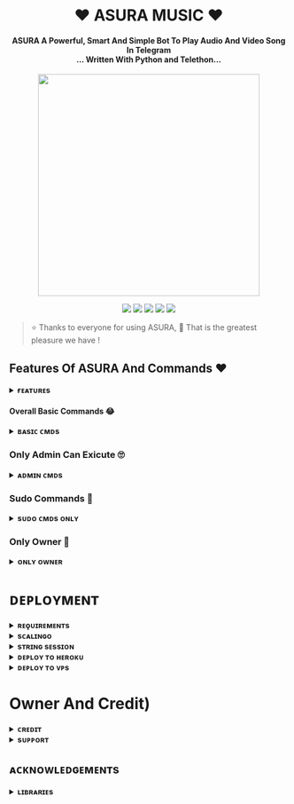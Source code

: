 <h1 align="center"><b>❤️ ASURA MUSIC ❤️</b></h1>

<h4 align="center">ASURA A Powerful, Smart And Simple Bot To Play Audio And Video Song In Telegram<br> ... Written With Python and Telethon...</h4>

<p align="center"><a href="https://telegram.dog/its_star_boi"><img src="https://te.legra.ph/file/159d3f9e2d57dd02db970.jpg" width="400"></a></p>

<p align="center">
    <a href="https://github.com/its-star-boi/ShizukaXMusic"> <img src="https://img.shields.io/github/repo-size/its-star-boi/ShizukaXMusic?color=orange&logo=github&logoColor=green&style=for-the-badge" /></a>
    <a href="https://github.com/its-star-boi/ShizukaXMusic/commits/prince"> <img src="https://img.shields.io/github/last-commit/its-star-boi/ShizukaXMusic?color=brown&logo=github&logoColor=green&style=for-the-badge" /></a>
    <a href="https://github.com/its-star-boi/ShizukaXMusic/issues"> <img src="https://img.shields.io/github/issues/its-star-boi/ShizukaXMusic?color=blueviolet&logo=github&logoColor=green&style=for-the-badge" /></a>
    <a href="https://github.com/its-star-boi/ShizukaXMusic/network/members"> <img src="https://img.shields.io/github/forks/its-star-boi/ShizukaXMusic?color=red&logo=github&logoColor=green&style=for-the-badge" /></a>  
    <a href="https://pypi.org/project/Telethon/"> <img src="https://img.shields.io/pypi/v/telethon?color=yellow&label=telethon&logo=python&logoColor=green&style=for-the-badge" /></a>
</p>

> ⭐️ Thanks to everyone for using ASURA,  🤭 That is the greatest pleasure we have !


## Features Of ASURA And Commands ❤️

<details>
<summary><b>ғᴇᴀᴛᴜʀᴇs</b></summary>
<br>

- Thumbnail Support
- Audio And Video
- Gban User
- Showing track names when skipping
- Youtube, Local playback support
- Settings panel
- Control with buttons
- Userbot auto join
- Channel Music Play
- Keyboard selection support for youtube play
- Lyrics Scrapper
- Unlimited Queue
- Broadcast Bot
- Statistic Collector
- Block / Unblock (restrict user for using your bot)
</details>

#### Overall Basic Commands 😂
<details>
<summary><b>ʙᴀsɪᴄ ᴄᴍᴅs</b></summary>
<br>

- `/play <song name>` - play song you requested
- `/playlist` - Show now playing list
- `/song <song name>` - download songs you want quickly
- `/search <query>` - search videos on youtube with details
- `/vsong <song name>` - download videos you want quickly
- `/lyric <song name>` - lyrics scrapper
- `/vk <song name>` - generate song without download
</details>

### Only Admin Can Exicute 🙄

<details>
<summary><b>ᴀᴅᴍɪɴ ᴄᴍᴅs</b></summary>
<br>

- `/player` - open music player settings panel
- `/pause` - pause song play
- `/resume` - resume song play
- `/skip` - play next song
- `/end` - stop music play
- `/ping` - check the bot ping status
- `/auth` - authorized people to access the admin commands
- `/deauth` - deauthorized people to access the admin commands
</details>

### Sudo Commands 🤭
<details>
<summary><b>sᴜᴅᴏ ᴄᴍᴅs ᴏɴʟʏ</b></summary>
<br>

- `/broadcast` - order the assistant to leave all groups
- `/gban` - gban user
</details>
    
### Only Owner 🙈
<details>
<summary><b>ᴏɴʟʏ ᴏᴡɴᴇʀ</b></summary>
<br>

- `/broadcast` - send a broadcast message from the bot
- `/block` - block people for using your bot
- `/unblock` - unblock people you blocked for using your bot
- `/blocklist` - show the list of all people who's blocked for using your bot
</details>


</details>

# ᴅᴇᴘʟᴏʏᴍᴇɴᴛ


<details>
<summary><b>ʀᴇǫᴜɪʀᴇᴍᴇɴᴛs</b></summary>
<br>
    
- [ᴘʏᴛʜᴏɴ𝟹.𝟿](https://www.python.org/downloads/release/python-390/)
- [ᴛᴇʟᴇɢʀᴀᴍ ᴀᴘɪ ᴋᴇʏ](https://docs.pyrogram.org/intro/setup#api-keys)
- [ᴛᴇʟᴇɢʀᴀᴍ ʙᴏᴛ ᴛᴏᴋᴇɴ](https://telegram.dog/botfather)
- [ᴍᴏɴɢᴏᴅʙ URI](https://te.legra.ph/How-To-get-Mongodb-URI-04-06)
- [sᴛʀɪɴɢ sᴇssɪᴏɴ](https://telegram.dog/STRING_SESSION_MAKER_BOT)
    
</details>

<details>
<summary><b>sᴄᴀʟɪɴɢᴏ</b></summary>
<br>
ɴᴏᴡ ʏᴏᴜ ᴄᴀɴ ᴅᴇᴘʟᴏʏ ASURA ᴍᴜsɪᴄ ᴏɴ sᴄᴀʟɪɴɢᴏ ɪɴᴛʀᴏᴅᴜᴄᴇᴅ ʙʏ 
        
<p align="center"><a href="https://my.scalingo.com/deploy?template=https://github.com/its-star-boi/ShizukaXMusic"> <img src="https://cdn.scalingo.com/deploy/button.svg" width="220" height="38.45"/></a></p>
    
</details>

<details>
<summary><b>sᴛʀɪɴɢ sᴇssɪᴏɴ</b></summary>
<br>
    
> ʏᴏᴜ'ʟʟ ɴᴇᴇᴅ ᴀ ᴀᴘɪ_ɪᴅ & ᴀᴘɪ_ʜᴀsʜ ɪɴ ᴏʀᴅᴇʀ ᴛᴏ ɢᴇɴᴇʀᴀᴛᴇ ᴘʏʀᴏɢʀᴀᴍ sᴇssɪᴏɴ. 
> ᴀʟᴡᴀʏs ʀᴇᴍᴇʙᴇʀ ᴛᴏ ᴜsᴇ ɢᴏᴏᴅ ᴀᴘɪ ᴄᴏᴍʙᴏ ᴇʟsᴇ ʏᴏᴜʀ ᴀᴄᴄᴏᴜɴᴛ ᴄᴏᴜʟᴅ ʙᴇ ᴅᴇʟᴇᴛᴇᴅ.

<h4> ɢᴇɴᴇʀᴀᴛᴇ sᴇssɪᴏɴ ᴠɪᴀ ʀᴇᴘʟ: </h4>    
<p><a href="https://replit.com/@AssadAli/String-Session-Generator"><img src="https://img.shields.io/badge/Generate%20On%20Repl-blueviolet?style=for-the-badge&logo=appveyor" width="200""/></a></p>

<h4> ɢᴇɴᴇʀᴀᴛᴇ sᴇssɪᴏɴ ᴠɪᴀ ᴛᴇʟᴇɢʀᴀᴍ sᴛʀɪɴɢ-ɢᴇɴ ʙᴏᴛ: </h4>    
<p><a href="https://telegram.dog/STRING_SESSION_MAKER_BOT"><img src="https://img.shields.io/badge/TG%20String%20Gen%20Bot-blueviolet?style=for-the-badge&logo=appveyor" width="200""/></a></p>
    
</details>

<details>
<summary><b>ᴅᴇᴘʟᴏʏ ᴛᴏ ʜᴇʀᴏᴋᴜ</b></summary>
<br>

> ʜᴇʀᴏᴋᴜ ʜᴀs ᴛᴡᴏ ᴠᴀʀs[ ʜᴇʀᴏᴋᴜ_ᴀᴘɪ_ᴋᴇʏ & ʜᴇʀᴏᴋᴜ_ᴀᴘᴘ_ɴᴀᴍᴇ ] ғᴏʀ ᴜᴘᴅᴀᴛᴇʀ ᴛᴏ ᴡᴏʀᴋ. 
> ʙʏ sᴇᴛᴛɪɴɢ ᴛʜᴏsᴇ ᴛᴡᴏ ᴠᴀʀs ʏᴏᴜ ᴄᴀɴ ɢᴇᴛ ʟᴏɢs ᴏғ ʏᴏᴜʀ ʜᴇʀᴏᴋᴜ ᴀᴘᴘ, sᴇᴛ ᴠᴀʀ, ᴇᴅɪᴛ ᴠᴀʀ, ᴅᴇʟᴇᴛᴇ ᴠᴀʀs , ᴄʜᴇᴄᴋ ᴅʏɴᴏ ᴜsᴀɢᴇ ᴀɴᴅ ᴜᴘᴅᴀᴛᴇ ʙᴏᴛ. 
> ᴛʜᴏsᴇ ᴛᴡᴏ ᴠᴀʀs ᴀʀᴇ ɴᴏᴛ ᴍᴀɴᴅᴀᴛᴏʀʏ, ʏᴏᴜ ᴄᴀɴ ʟᴇᴀᴠᴇ ᴛʜᴇᴍ ʙʟᴀɴᴋ ᴛᴏᴏ. 
    
<h4> ᴄʟɪᴄᴋ ᴛʜᴇ ʙᴜᴛᴛᴏɴ ʙᴇʟᴏᴡ ᴛᴏ ᴅᴇᴘʟᴏʏ ʏᴜᴋᴋɪ ᴏɴ ʜᴇʀᴏᴋᴜ</h4>    
<p><a href="https://dashboard.heroku.com/new?template=https%3A%2F%2Fgithub.com%2Fits-star-boi%2FShizukaXMusic"><img src="https://img.shields.io/badge/Deploy%20To%20Heroku-red?style=for-the-badge&logo=heroku" width="200"/></a></p>
</details>

<details>
<summary><b>ᴅᴇᴘʟᴏʏ ᴛᴏ ᴠᴘs</b></summary>
<br>

- Get your [Necessary Variables](https://github.com/its-star-boi/ShizukaXMusic/blob/main/sample.env)
- Upgrade and Update by :
`sudo apt-get update && sudo apt-get upgrade -y`
- Install Ffmpeg by :
`sudo apt-get install python3-pip ffmpeg -y`
- Install required packages by :
`sudo apt-get install python3-pip -y`
- Install pip by :
`sudo pip3 install -U pip`
- Install Node js by :
`curl -fssL https://deb.nodesource.com/setup_18.x | sudo -E bash - && sudo apt-get install nodejs -y && npm i -g npm`
- Clone the repository by :
`git clone https://github.com/its-star-boi/ShizukaXMusic && cd ShizukaXMusic`
- Install requirements by :
`pip3 install -U -r requirements.txt`
- Fill your variables in the env by :
`vi sample.env`<br>
Press `I` on the keyboard for editing env<br>
Press `Ctrl+C` when you're done with editing env and `:wq` to save the env<br>
- Rename the env file by :
`mv sample.env .env`
- Install screen to keep running your bot when you close the terminal by :
`sudo apt install screen -y`
- Finally run the bot by :
`screen bash start`
<br>

</details>

# Owner And Credit)
<details>
<summary><b>ᴄʀᴇᴅɪᴛ</b></summary>
<br>

## sᴘᴇᴄɪᴀʟ ᴄʀᴇᴅɪᴛ

- [sᴛᴀʀ ʙᴏɪ](https://telegram.dog/its_star_boi)
- [ᴀsᴀᴅ ᴀʟɪ](https://telegram.dog/Dr_Asad_Ali)
- [ʟᴏɢɪ ʟᴀʙ](https://github.com/LOGI-LAB)
- [ʜᴀʀsʜɪᴛ](https://telegram.dog/HarshitSharma361)
- [Abhimanyu](https://telegram.dog/Itz_Venom_xD)
- [ᴍᴀssoᴍ](https://telegram.dog/Kattai_massom)
- [ʏᴜᴋᴋɪ](https://github.com/NotReallyShikhar)
- [ᴀɴᴏɴʏᴍᴏᴜs](https://github.com/TheAnonymous2005)
</details>

<details>
<summary><b>sᴜᴘᴘᴏʀᴛ</b></summary>
<br>

# ❤️ Support<
<a href="https://telegram.dog/Star_X_Network"><img src="https://img.shields.io/badge/Join-Telegram%20Channel-red.svg?logo=Telegram"></a>
<a href="https://telegram.dog/Best_FriendsFor_Ever"><img src="https://img.shields.io/badge/Join-Telegram%20Group-blue.svg?logo=telegram"></a>

</details>


## ᴀᴄᴋɴᴏᴡʟᴇᴅɢᴇᴍᴇɴᴛs

<details>
<summary><b>ʟɪʙʀᴀʀɪᴇs</b></summary>
<br>

ᴛʜᴀɴᴋs ᴛᴏ ᴀʟʟ ᴏғ ʏᴏᴜ ғᴏʀ ᴜsɪɴɢ ᴀɴᴅ ᴍᴀᴋɪɴɢ sʜɪᴢᴜᴋᴀ:

- [Pyrogram](https://github.com/pyrogram/pyrogram)
- [Py-Tgcalls](https://github.com/pytgcalls/pytgcalls)
</details>
